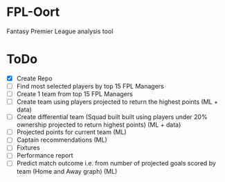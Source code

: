# FPL-Oort
Fantasy Premier League analysis tool



# ToDo
- [x] Create Repo
- [ ] Find most selected players by top 15 FPL Managers
- [ ] Create 1 team from top 15 FPL Managers
- [ ] Create team using players projected to return the highest points (ML + data)
- [ ] Create differential team (Squad built built using players under 20% ownership projected to return highest points) (ML + data)
- [ ] Projected points for current team (ML)
- [ ] Captain recommendations (ML)
- [ ] Fixtures
- [ ] Performance report
- [ ] Predict match outcome i.e. from number of projected goals scored by team (Home and Away graph) (ML)
